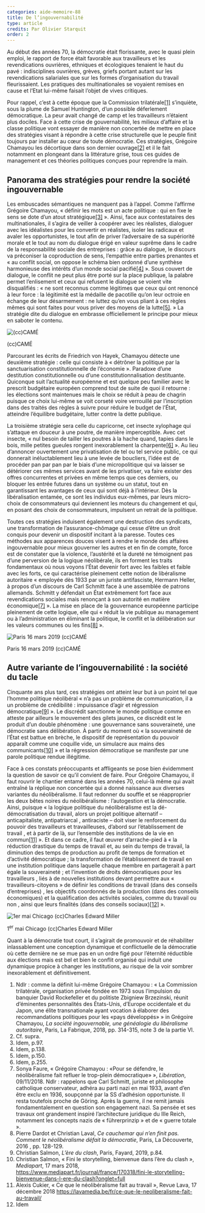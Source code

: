 ```yaml
---
categories: aide-memoire-88
title: De l’ingouvernabilité
type: article
credits: Par Olivier Starquit
order: 2
---
```

Au début des années 70, la démocratie était florissante, avec le quasi plein emploi, le rapport de force était favorable aux travailleurs et les revendications ouvrières, ethniques et écologiques tenaient le haut du pavé : indisciplines ouvrières, grèves, griefs portant autant sur les revendications salariales que sur les formes d’organisation du travail fleurissaient. Les pratiques des multinationales se voyaient remises en cause et l’Etat lui-même faisait l’objet de vives critiques.

Pour rappel, c’est à cette époque que la Commission trilatérale[[1]](#footnote-1) s’inquiète, sous la plume de Samuel Huntington, d’un possible déferlement démocratique. La peur avait changé de camp et les travailleurs n’étaient plus dociles. Face à cette crise de gouvernabilité, les milieux d’affaire et la classe politique vont essayer de manière non concertée de mettre en place des stratégies visant à répondre à cette crise structurelle que le peuple finit toujours par installer au cœur de toute démocratie. Ces stratégies, Grégoire Chamayou les décortique dans son dernier ouvrage[[2]](#footnote-2) et il le fait notamment en plongeant dans la littérature grise, tous ces guides de management et ces théories politiques conçues pour reprendre la main.

## Panorama des stratégies pour rendre la société ingouvernable

Les embuscades sémantiques ne manquent pas à l’appel. Comme l’affirme Grégoire Chamayou, « définir les mots est un acte politique : qui en fixe le sens se dote d’un atout stratégique[[3]](#footnote-3) ». Ainsi, face aux contestataires des multinationales, il s’agira de veiller à coopérer avec les réalistes, dialoguer avec les idéalistes pour les convertir en réalistes, isoler les radicaux et avaler les opportunistes, le tout afin de priver l’adversaire de sa supériorité morale et le tout au nom du dialogue érigé en valeur suprême dans le cadre de la responsabilité sociale des entreprises : grâce au dialogue, le discours va préconiser la coproduction de sens, l’empathie entre parties prenantes et  « au conflit social, on oppose le schéma bien ordonné d’une synthèse harmonieuse des intérêts d’un monde social pacifié[[4]](#footnote-4) ». Sous couvert de dialogue, le conflit ne peut plus être porté sur la place publique, la palabre permet l’enlisement et ceux qui refusent le dialogue se voient vite disqualifiés : « ne sont reconnus comme légitimes que ceux qui ont renoncé à leur force : la légitimité est la médaille de pacotille qu’on leur octroie en échange de leur désarmement : ne luttez qu’en vous pliant à ces règles mêmes qui sont faites pour vous priver des moyens de la lutte[[5]](#footnote-5). » La stratégie dite du dialogue en embrasse officiellement le principe pour mieux en saboter le contenu.

![(cc)CAMÉ](/assets/uploads/am88_p6_cc_came.jpg)

<span class="img-copyright">(cc)CAMÉ</span>

Parcourant les écrits de Friedrich von Hayek, Chamayou détecte une deuxième stratégie : celle qui consiste à « détrôner la politique par la sanctuarisation constitutionnelle de l’économie ». Paradoxe d’une destitution constitutionnelle ou d’une constitutionnalisation destituante. Quiconque suit l’actualité européenne et est quelque peu familier avec le prescrit budgétaire européen comprend tout de suite de quoi il retourne : les élections sont maintenues mais le choix se réduit à peau de chagrin puisque ce choix lui-même se voit corseté voire verrouillé par l’inscription dans des traités des règles à suivre pour réduire le budget de l’État, atteindre l’équilibre budgétaire, lutter contre la dette publique.

La troisième stratégie sera celle du capricorne, cet insecte xylophage qui s’attaque en douceur à une poutre, de manière imperceptible. Avec cet insecte, « nul besoin de tailler les poutres à la hache quand, tapies dans le bois, mille petites gueules rongent inexorablement la charpente[[6]](#footnote-6) ». Au lieu d’annoncer ouvertement une privatisation de tel ou tel service public, ce qui donnerait inéluctablement lieu à une levée de boucliers, l’idée est de procéder pan par pan par le biais d’une micropolitique qui va laisser se détériorer ces mêmes services avant de les privatiser, va faire exister des offres concurrentes et privées en même temps que ces derniers, ou bloquer les entrée futures dans un système ou un statut, tout en garantissant les avantages de ceux qui sont déjà à l’intérieur. Dès la libéralisation entamée, ce sont les individus eux-mêmes, par leurs micro-choix de consommateurs qui deviennent les moteurs du changement et qui, en posant des choix de consommateurs, impulsent un retrait de la politique.

Toutes ces stratégies induisent également une destruction des syndicats, une transformation de l’assurance-chômage qui cesse d’être un droit conquis pour devenir un dispositif incitant à la paresse.
Toutes ces méthodes aux apparences douces visent à rendre le monde des affaires ingouvernable pour mieux gouverner les autres et en fin de compte, force est de constater que la violence, l’austérité et la dureté ne témoignent pas d’une perversion de la logique néolibérale, ils en forment les traits fondamentaux où nous voyons l’État devenir fort avec les faibles et faible avec les forts, ce qui caractérise pleinement cette notion de libéralisme autoritaire « employée dès 1933 par un juriste antifasciste, Hermann Heller, à propos d’un discours de Carl Schmitt face à une assemblée de patrons allemands. Schmitt y défendait un État extrêmement fort face aux revendications sociales mais renonçant à son autorité en matière économique[[7]](#footnote-7) ». La mise en place de la gouvernance européenne participe pleinement de cette logique, elle qui « réduit la vie publique au management ou à l’administration en éliminant la politique, le conflit et la délibération sur les valeurs communes ou les fins[[8]](#footnote-8) ».

![Paris 16 mars 2019 (cc)CAMÉ](/assets/uploads/am88_p.6-7_starquit_paris16mars_-cc-came.jpg)

<span class="img-copyright">Paris 16 mars 2019 (cc)CAMÉ</span>

## Autre variante de l’ingouvernabilité : la société du tacle

Cinquante ans plus tard, ces stratégies ont atteint leur but à un point tel que l’homme politique néolibéral « n’a pas un problème de communication, il a un problème de crédibilité : impuissance d’agir et régression démocratique[[9]](#footnote-9) ». Le discrédit sanctionne le monde politique comme en atteste par ailleurs le mouvement des gilets jaunes, ce discrédit est le produit d’un double phénomène : une gouvernance sans souveraineté, une démocratie sans délibération. À partir du moment où « la souveraineté de l’État est battue en brèche, le dispositif de représentation du pouvoir apparaît comme une coquille vide, un simulacre aux mains des communicants[[10]](#footnote-10) » et la régression démocratique se manifeste par une parole politique rendue illégitime.

Face à ces constats préoccupants et affligeants se pose bien évidemment la question de savoir ce qu’il convient de faire. Pour Grégoire Chamayou, il faut rouvrir le chantier entamé dans les années 70, celui-là même qui avait entraîné la réplique non concertée qui a donné naissance aux diverses variantes du néolibéralisme. Il faut redonner du souffle et se réapproprier les deux bêtes noires du néolibéralisme : l’autogestion et la démocratie. Ainsi, puisque « la logique politique du néolibéralisme est la dé-démocratisation du travail, alors un projet politique alternatif – anticapitaliste, antipatriarcal , antiraciste – doit viser le renforcement du pouvoir des travailleurs et travailleuses, d’abord sur l’établissement de travail , et à partir de là, sur l’ensemble des institutions de la vie en commun[[11]](#footnote-11) ». 
Et dans ce cadre, il faut œuvrer d’arrache-pied à « la réduction drastique du temps de travail et, au sein du temps de travail, la diminution des temps de production au profit de temps de formation et d’activité démocratique ; la transformation de l’établissement de travail en une institution politique dans laquelle chaque membre en partagerait à part égale la souveraineté ;
et l’invention de droits démocratiques pour les travailleurs , liés à de nouvelles institutions devant permettre aux « travailleurs-citoyens » de définir les conditions de travail (dans des conseils d’entreprises) ,
les objectifs coordonnés de la production (dans des conseils économiques) et la qualification des activités sociales, comme du travail ou non , ainsi que leurs finalités (dans des conseils sociaux)[[12]](#footnote-12) ». 

![1er mai Chicago (cc)Charles Edward Miller](/assets/uploads/am88_p.6-7_starquit_1ermai_chicago_-cc-charles-edward-miller.jpg)

<span class="img-copyright">1<sup>er</sup> mai Chicago (cc)Charles Edward Miller</span>

Quant à la démocratie tout court, il s’agirait de promouvoir et de réhabiliter inlassablement une conception dynamique et conflictuelle de la démocratie où cette dernière ne se mue pas en un ordre figé pour l’éternité réductible aux élections mais est bel et bien le conflit organisé qui induit une dynamique propice à changer les institutions, au risque de la voir sombrer inexorablement et définitivement.

1. Ndlr : comme la définit lui-même Grégoire Chamayou : « La Commission trilatérale, organisation privée fondée en 1973 sous l’impulsion du banquier David Rockefeller et du politiste Zbigniew Brzezinski, réunit d’éminentes personnalités des États-Unis, d’Europe occidentale et du Japon, une élite transnationale ayant vocation à élaborer des recommandations politiques pour les «pays développés» » in Grégoire Chamayou, _La société ingouvernable, une généalogie du libéralisme autoritaire_, Paris, La Fabrique, 2018, pp. 314-315, note 3 de la partie VI.
2. Cf. supra.
3. Idem, p.97.
4. Idem, p.138.
5. Idem, p.150.
6. Idem, p.255.
7. Sonya Faure, « Grégoire Chamayou : «Pour se défendre, le néolibéralisme fait refluer le trop-plein démocratique» », _Libération_, 09/11/2018. Ndlr : rappelons que Carl Schmitt, juriste et philosophe catholique conservateur, adhéra au parti nazi en mai 1933, avant d’en être exclu en 1936, soupçonné par la SS d’adhésion opportuniste. Il resta toutefois proche de Göring. Après la guerre, il ne remit jamais fondamentalement en question son engagement nazi. Sa pensée et ses travaux ont grandement inspiré l’architecture juridique du IIIe Reich, notamment les concepts nazis de « führerprinzip » et de « guerre totale ».
8. Pierre Dardot et Christian Laval, _Ce cauchemar qui n’en finit pas. Comment le néolibéralisme défait la démocratie_, Paris, La Découverte, 2016 , pp. 128-129.
9. Christian Salmon, _L’ère du clash_, Paris, Fayard, 2019, p.84.
10. Christian Salmon, « Fini le storytelling, bienvenue dans l’ère du clash », _Mediapart_, 17 mars 2018, https://www.mediapart.fr/journal/france/170318/fini-le-storytelling-bienvenue-dans-l-ere-du-clash?onglet=full
11. Alexis Cukier, « Ce que le néolibéralisme fait au travail », Revue Lava, 17 décembre 2018 https://lavamedia.be/fr/ce-que-le-neoliberalisme-fait-au-travail/
12. Idem
